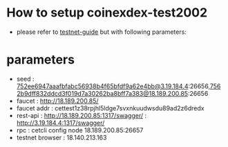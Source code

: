 # How to setup coinexdex-test2002

- please refer to [testnet-guide](https://github.com/coinexchain/testnets/blob/master/coinexdex-test/testnet-guide.md) but with following parameters:

# parameters
- seed              : 752ee6947aaafbfabc56938b4f65bfdf9a62e4bb@3.19.184.4:26656,7562b9dff832ddcd3f019d7a30262ba8bff7a383@18.189.200.85:26656
- faucet            : http://18.189.200.85/
- faucet addr       : cettest1z38rpjhl5ldge7svxnkuudwsdu89ad2z6dredx
- rest-api          : http://18.189.200.85:1317/swagger/
                    : http://3.19.184.4:1317/swagger/
- rpc               : cetcli config node 18.189.200.85:26657
- testnet browser   : 18.140.213.163
